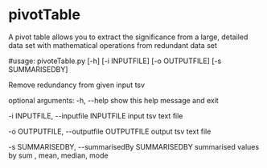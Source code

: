 # pivotTable
A pivot table allows you to extract the significance from a large, detailed data set with mathematical operations from redundant data set

#usage: pivoteTable.py [-h] [-i INPUTFILE] [-o OUTPUTFILE] [-s SUMMARISEDBY]

Remove redundancy from given input tsv

optional arguments:
  -h, --help            show this help message and exit
  
  -i INPUTFILE, --inputfile INPUTFILE
                        input tsv text file
                        
  -o OUTPUTFILE, --outputfile OUTPUTFILE
                        output tsv text file
                        
  -s SUMMARISEDBY, --summarisedBy SUMMARISEDBY
                        summarised values by sum , mean, median, mode
